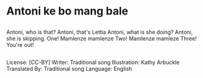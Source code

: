 # Antoni ke bo mang bale

##
Antoni, who is that?
Antoni, that's Lettia
Antoni, what is she
doing? Antoni, she is
skipping.
One! Mamlenze
mamlenze
Two! Mamlenze
mamleze
Three! You're out!

##
License: [CC-BY]
Writer: Traditional song
Illustration: Kathy Arbuckle
Translated By: Traditional song
Language: English


